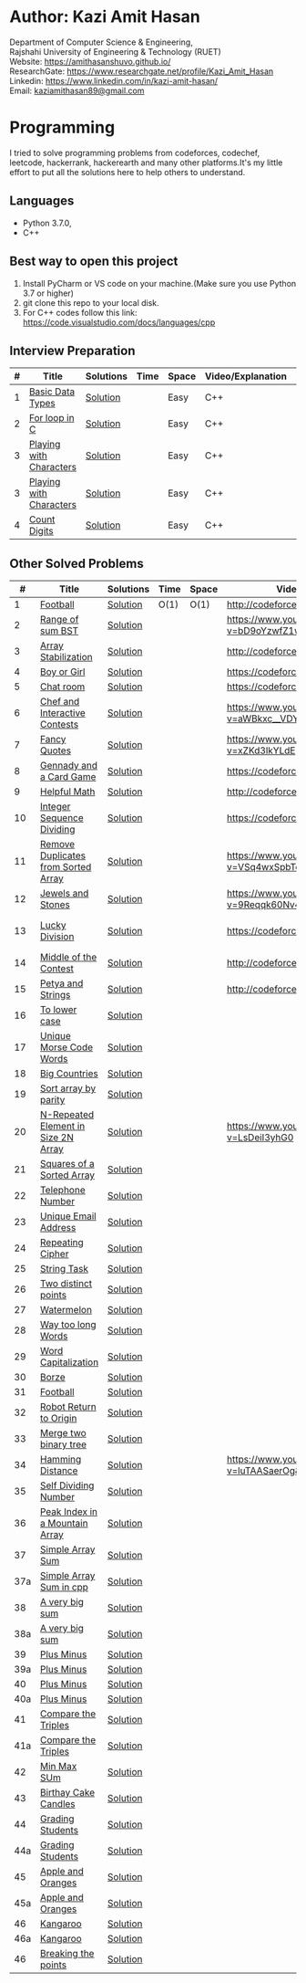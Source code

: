 # Author: Kazi Amit Hasan

Department of Computer Science & Engineering, </br>
Rajshahi University of Engineering & Technology (RUET) </br>
Website: https://amithasanshuvo.github.io/ </br>
ResearchGate: https://www.researchgate.net/profile/Kazi_Amit_Hasan </br>
Linkedin: https://www.linkedin.com/in/kazi-amit-hasan/ </br>
Email: kaziamithasan89@gmail.com

# Programming

I tried to solve programming problems from codeforces, codechef, leetcode, hackerrank, hackerearth and many other platforms.It's my little effort to put all the solutions here to help others to understand.

## Languages

- Python 3.7.0,
- C++

## Best way to open this project

1. Install PyCharm or VS code on your machine.(Make sure you use Python 3.7 or higher)
2. git clone this repo to your local disk.
3. For C++ codes follow this link: https://code.visualstudio.com/docs/languages/cpp

## Interview Preparation

| #   | Title                                                                                          | Solutions                                                                                                                      | Time | Space | Video/Explanation | Difficulty | Tag |
| --- | ---------------------------------------------------------------------------------------------- | ------------------------------------------------------------------------------------------------------------------------------ | ---- | ----- | ----------------- | ---------- | --- |
| 1   | [Basic Data Types ](https://www.hackerrank.com/challenges/c-tutorial-basic-data-types/problem) | [Solution](https://github.com/AmitHasanShuvo/Programming/blob/master/Interview%20Prep/HackerRank%20C%2B%2B/BasicDataTypes.cpp) |      | Easy  | C++               |
| 2   | [For loop in C ](#) | [Solution](https://github.com/AmitHasanShuvo/Programming/blob/master/Interview%20Prep/HackerRank%20C%2B%2B/forloop.cpp) |      | Easy  | C++               |
| 3   | [Playing with Characters](#) | [Solution](https://github.com/AmitHasanShuvo/Programming/blob/master/Interview%20Prep/HackerRank%20C%2B%2B/PlayingWithChar.cpp) |      | Easy  | C++               |
| 3   | [Playing with Characters](#) | [Solution](https://github.com/AmitHasanShuvo/Programming/blob/master/Interview%20Prep/HackerRank%20C%2B%2B/PlayingWithChar.cpp) |      | Easy  | C++               |
| 4   | [Count Digits](#) | [Solution](https://github.com/AmitHasanShuvo/Programming/blob/master/HackerRank%20C%2B%2B/CountDigits.cpp) |      | Easy  | C++               |

## Other Solved Problems

| #   | Title                                                                                                      | Solutions                                                                                        | Time | Space | Video/Explanation                                  | Difficulty | Tag                       |
| --- | ---------------------------------------------------------------------------------------------------------- | ------------------------------------------------------------------------------------------------ | ---- | ----- | -------------------------------------------------- | ---------- | ------------------------- |
| 1   | [Football](http://codeforces.com/problemset/problem/96/A)                                                  | [Solution](https://github.com/AmitHasanShuvo/Programming/blob/master/football.py)                | O(1) | O(1)  | http://codeforces.com/blog/entry/64130             | Easy       | Strings                   |
| 2   | [Range of sum BST](https://leetcode.com/problems/range-sum-of-bst/)                                        | [Solution](https://github.com/AmitHasanShuvo/Programming/blob/master/leetcode938.py)             |      |       | https://www.youtube.com/watch?v=bD9oYzwfZ1w        | Easy       | Tree                      |
| 3   | [Array Stabilization](http://codeforces.com/problemset/problem/1095/B)                                     | [Solution](https://github.com/AmitHasanShuvo/Programming/blob/master/ArrayStabilization.py)      |      |       | http://codeforces.com/blog/entry/64130             | Easy       | Implementation            |
| 4   | [Boy or Girl](https://codeforces.com/problemset/problem/236/A)                                             | [Solution](https://github.com/AmitHasanShuvo/Programming/blob/master/BoyOrGirl.py)               |      |       | https://codeforces.com/blog/entry/5592             | Easy       | Brute Force               |
| 5   | [ Chat room](https://codeforces.com/problemset/problem/58/A)                                               | [Solution](https://github.com/AmitHasanShuvo/Programming/blob/master/ChatRoom.py)                |      |       | https://codeforces.com/blog/entry/1771             | Easy       | Greedy                    |
| 6   | [Chef and Interactive Contests](https://www.codechef.com/problems/CHFINTRO)                                | [Solution](https://github.com/AmitHasanShuvo/Programming/blob/master/CodeChefDEC18N.py)          |      |       | https://www.youtube.com/watch?v=aWBkxc__VDY        | Easy       | Implementation            |
| 7   | [Fancy Quotes](https://www.codechef.com/JAN19A/problems/FANCY)                                             | [Solution](https://github.com/AmitHasanShuvo/Programming/blob/master/FancyQuotes.py)             |      |       | https://www.youtube.com/watch?v=xZKd3lkYLdE        | Easy       | Implementation            |
| 8   | [Gennady and a Card Game](https://codeforces.com/contest/1097/problem/A)                                   | [Solution](https://github.com/AmitHasanShuvo/Programming/blob/master/GennaddyAndCardGame.py)     |      |       | https://codeforces.com/blog/entry/64310            | Easy       | Implementation            |
| 9   | [Helpful Math](http://codeforces.com/problemset/problem/339/A)                                             | [Solution](https://github.com/AmitHasanShuvo/Programming/blob/master/HelpfulMaths.py)            |      |       | http://codeforces.com/blog/entry/8725              | Easy       | Greedy                    |
| 10  | [Integer Sequence Dividing](https://codeforces.com/contest/1102/problem/A)                                 | [Solution](https://github.com/AmitHasanShuvo/Programming/blob/master/IntegerSequenceDividing.py) |      |       | https://codeforces.com/blog/entry/64439            | Easy       | Math                      |
| 11  | [ Remove Duplicates from Sorted Array](https://leetcode.com/problems/remove-duplicates-from-sorted-array/) | [Solution](https://github.com/AmitHasanShuvo/Programming/blob/master/Leetcode26.py)              |      |       | https://www.youtube.com/watch?v=VSq4wxSpbTc&t=2s   | Easy       | Array                     |
| 12  | [Jewels and Stones](https://leetcode.com/problems/jewels-and-stones/)                                      | [Solution](https://github.com/AmitHasanShuvo/Programming/blob/master/Leetcode771.py)             |      |       | https://www.youtube.com/watch?v=9Reqqk60Nv4&t=32s  | Easy       | Hash Table                |
| 13  | [Lucky Division](https://codeforces.com/contest/122/problem/A)                                             | [Solution](https://github.com/AmitHasanShuvo/Programming/blob/master/LuckyDivision.py)           |      |       | https://codeforces.com/blog/entry/2956             | Easy       | Brute Force,Number Theory |
| 14  | [Middle of the Contest](http://codeforces.com/problemset/problem/1133/A?locale=en)                         | [Solution](https://github.com/AmitHasanShuvo/Programming/blob/master/MiddleofTheContest.py)      |      |       | http://codeforces.com/blog/entry/65807             | Easy       | Implementation            |
| 15  | [Petya and Strings](https://codeforces.com/problemset/problem/112/A)                                       | [Solution](https://github.com/AmitHasanShuvo/Programming/blob/master/PetyaAndStrings1.py)        |      |       | http://codeforces.com/blog/entry/2616              | Easy       | Implementation            |
| 16  | [To lower case](https://leetcode.com/problems/to-lower-case/)                                              | [Solution](https://github.com/AmitHasanShuvo/Programming/blob/master/leetcode709.py)             |      |       |                                                    | Easy       | String                    |
| 17  | [Unique Morse Code Words](https://leetcode.com/problems/unique-morse-code-words/)                          | [Solution](https://github.com/AmitHasanShuvo/Programming/blob/master/leetcode804.py)             |      |       |                                                    | Easy       | Hash Table                |
| 18  | [Big Countries](https://leetcode.com/problems/big-countries/)                                              | [Solution](https://github.com/AmitHasanShuvo/Programming/blob/master/leetcode595.sql)            |      |       |                                                    | Easy       | Database                  |
| 19  | [Sort array by parity](https://leetcode.com/problems/sort-array-by-parity/)                                | [Solution](https://github.com/AmitHasanShuvo/Programming/blob/master/leetcode905.py)             |      |       |                                                    | Easy       | Array                     |
| 20  | [N-Repeated Element in Size 2N Array](https://leetcode.com/problems/n-repeated-element-in-size-2n-array/)  | [Solution](https://github.com/AmitHasanShuvo/Programming/blob/master/leetcode961EASY.py)         |      |       | https://www.youtube.com/watch?v=LsDeiI3yhG0        | Easy       | Array                     |
| 21  | [Squares of a Sorted Array](https://leetcode.com/problems/squares-of-a-sorted-array/)                      | [Solution](https://github.com/AmitHasanShuvo/Programming/blob/master/leetcode977.py)             |      |       |                                                    | Easy       | Array                     |
| 22  | [Telephone Number](https://codeforces.com/problemset/problem/1167/A)                                       | [Solution](https://github.com/AmitHasanShuvo/Programming/blob/master/TelephoneNumber.py)         |      |       |                                                    | Easy       | Greedy,Bruteforce         |
| 23  | [Unique Email Address](https://leetcode.com/problems/unique-email-addresses/)                              | [Solution](https://github.com/AmitHasanShuvo/Programming/blob/master/leetcode929.py)             |      |       |                                                    | Easy       | String                    |
| 24  | [Repeating Cipher](https://codeforces.com/problemset/problem/1095/A)                                       | [Solution](https://github.com/AmitHasanShuvo/Programming/blob/master/RepeatingCipher.py)         |      |       |                                                    | Easy       | String                    |
| 25  | [String Task](https://codeforces.com/problemset/problem/118/A)                                             | [Solution](https://github.com/AmitHasanShuvo/Programming/blob/master/StringTask.py)              |      |       |                                                    | Easy       | String                    |
| 26  | [Two distinct points](https://codeforces.com/problemset/problem/1108/A)                                    | [Solution](https://github.com/AmitHasanShuvo/Programming/blob/master/TwoDistinctPoints.py)       |      |       |                                                    | Easy       | Implementation            |
| 27  | [Watermelon](https://codeforces.com/problemset/problem/4/A)                                                | [Solution](https://github.com/AmitHasanShuvo/Programming/blob/master/Watermelon2.py)             |      |       |                                                    | Easy       | Math                      |
| 28  | [Way too long Words](https://codeforces.com/problemset/problem/71/A)                                       | [Solution](https://github.com/AmitHasanShuvo/Programming/blob/master/WayTooLong.py)              |      |       |                                                    | Easy       | String                    |
| 29  | [ Word Capitalization](https://codeforces.com/problemset/problem/281/A)                                    | [Solution](https://github.com/AmitHasanShuvo/Programming/blob/master/WordCapitalization.py)      |      |       |                                                    | Easy       | String                    |
| 30  | [Borze](https://codeforces.com/problemset/problem/32/B)                                                    | [Solution](https://github.com/AmitHasanShuvo/Programming/blob/master/borze.py)                   |      |       |                                                    | Easy       | Implementation            |
| 31  | [Football](https://codeforces.com/problemset/problem/96/A)                                                 | [Solution](https://github.com/AmitHasanShuvo/Programming/blob/master/football.py)                |      |       |                                                    | Easy       | Implementation            |
| 32  | [Robot Return to Origin](https://leetcode.com/problems/robot-return-to-origin/)                            | [Solution](https://github.com/AmitHasanShuvo/Programming/blob/master/leetcode657.py)             |      |       |                                                    | Easy       | String                    |
| 33  | [Merge two binary tree](https://leetcode.com/problems/merge-two-binary-trees/)                             | [Solution](https://github.com/AmitHasanShuvo/Programming/blob/master/leetcode617.py)             |      |       |                                                    | Easy       | Tree                      |
| 34  | [Hamming Distance](https://leetcode.com/problems/hamming-distance/)                                        | [Solution](https://github.com/AmitHasanShuvo/Programming/blob/master/leetcode461.py)             |      |       | https://www.youtube.com/watch?v=luTAASaerOg&t=755s | Easy       | Bit Manipulation          |
| 35  | [Self Dividing Number](https://leetcode.com/problems/self-dividing-numbers/)                               | [Solution](https://github.com/AmitHasanShuvo/Programming/blob/master/leetcode728.py)             |      |       |                                                    | Easy       | Math                      |
| 36  | [Peak Index in a Mountain Array](https://leetcode.com/problems/peak-index-in-a-mountain-array/)            | [Solution](https://github.com/AmitHasanShuvo/Programming/blob/master/leetcode852.py)             |      |       |                                                    | Easy       | Binary Search             |
| 37  | [Simple Array Sum](https://www.hackerrank.com/challenges/simple-array-sum/problem)                         | [Solution](https://github.com/AmitHasanShuvo/Programming/blob/master/SimpleArraySum.py)          |      |       |                                                    | Easy       | Algorithm                 |
| 37a | [Simple Array Sum in cpp](https://www.hackerrank.com/challenges/simple-array-sum/problem)                  | [Solution](https://github.com/AmitHasanShuvo/Programming/blob/master/SimpleArraySum.cpp)         |      |       |                                                    | Easy       | Algorithm                 |
| 38  | [A very big sum](https://www.hackerrank.com/challenges/a-very-big-sum/problem)                             | [Solution](https://github.com/AmitHasanShuvo/Programming/blob/master/AVeryBigSum.py)             |      |       |                                                    | Easy       | Algorithm                 |
| 38a | [A very big sum](https://www.hackerrank.com/challenges/a-very-big-sum/problem)                             | [Solution](https://github.com/AmitHasanShuvo/Programming/blob/master/AVeryBigSum.cpp)            |      |       |                                                    | Easy       | Algorithm                 |
| 39  | [Plus Minus](https://www.hackerrank.com/challenges/plus-minus/problem)                                     | [Solution](https://github.com/AmitHasanShuvo/Programming/blob/master/PlusMinus.py)               |      |       |                                                    | Easy       | Algorithm                 |
| 39a | [Plus Minus](https://www.hackerrank.com/challenges/plus-minus/problem)                                     | [Solution](https://github.com/AmitHasanShuvo/Programming/blob/master/PlusMinus.cpp)              |      |       |                                                    | Easy       | Algorithm                 |
| 40  | [Plus Minus](https://www.hackerrank.com/challenges/staircase/problem)                                      | [Solution](https://github.com/AmitHasanShuvo/Programming/blob/master/Staircase.py)               |      |       |                                                    | Easy       | Algorithm                 |
| 40a | [Plus Minus](https://www.hackerrank.com/challenges/staircase/problem)                                      | [Solution](https://github.com/AmitHasanShuvo/Programming/blob/master/Staircse.cpp)               |      |       |                                                    | Easy       | Algorithm                 |
| 41  | [Compare the Triples](https://www.hackerrank.com/challenges/compare-the-triplets/problem)                  | [Solution](https://github.com/AmitHasanShuvo/Programming/blob/master/CompareTheTriples.py)       |      |       |                                                    | Easy       | Algorithm                 |
| 41a | [Compare the Triples](https://www.hackerrank.com/challenges/compare-the-triplets/problem)                  | [Solution](https://github.com/AmitHasanShuvo/Programming/blob/master/CompareTheTriples.cpp)      |      |       |                                                    | Easy       | Algorithm                 |
| 42  | [Min Max SUm](https://www.hackerrank.com/challenges/mini-max-sum/problem)                                  | [Solution](https://github.com/AmitHasanShuvo/Programming/blob/master/MiniMaxSum.py)              |      |       |                                                    | Easy       | Algorithm                 |
| 43  | [Birthay Cake Candles](https://www.hackerrank.com/challenges/birthday-cake-candles/problem)                | [Solution](https://github.com/AmitHasanShuvo/Programming/blob/master/BdayCakeCandles.py)         |      |       |                                                    | Easy       | Algorithm                 |
| 44  | [Grading Students](https://www.hackerrank.com/challenges/grading/problem)                                  | [Solution](https://github.com/AmitHasanShuvo/Programming/blob/master/GradingStudents.py)         |      |       |                                                    | Easy       | Algorithm                 |
| 44a | [Grading Students](https://www.hackerrank.com/challenges/grading/problem)                                  | [Solution](https://github.com/AmitHasanShuvo/Programming/blob/master/GradingStudents.cpp)        |      |       |                                                    | Easy       | Algorithm                 |
| 45  | [Apple and Oranges](https://www.hackerrank.com/challenges/apple-and-orange/problem)                        | [Solution](https://github.com/AmitHasanShuvo/Programming/blob/master/AppleOrange.py)             |      |       |                                                    | Easy       | Algorithm                 |
| 45a | [Apple and Oranges](https://www.hackerrank.com/challenges/grading/problem)                                 | [Solution](https://github.com/AmitHasanShuvo/Programming/blob/master/AppleOrange.cpp)            |      |       |                                                    | Easy       | Algorithm                 |
| 46  | [Kangaroo](https://www.hackerrank.com/challenges/kangaroo/problem)                                         | [Solution](https://github.com/AmitHasanShuvo/Programming/blob/master/kangaroo.py)                |      |       |                                                    | Easy       | Algorithm                 |
| 46a | [Kangaroo](https://www.hackerrank.com/challenges/kangaroo/problem)                                         | [Solution](https://github.com/AmitHasanShuvo/Programming/blob/master/kangaroo.cpp)               |      |       |                                                    | Easy       | Algorithm                 |
| 46  | [Breaking the points](https://www.hackerrank.com/challenges/breaking-best-and-worst-records/problem)       | [Solution](https://github.com/AmitHasanShuvo/Programming/blob/master/BreakingRecords.py)         |      |       |                                                    | Easy       | Algorithm                 |
